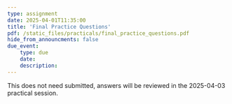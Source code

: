 ```yaml
---
type: assignment
date: 2025-04-01T11:35:00
title: 'Final Practice Questions'
pdf: /static_files/practicals/final_practice_questions.pdf
hide_from_announcments: false
due_event: 
    type: due
    date: 
    description: 
---
```


This does not need submitted, answers will be reviewed in the 2025-04-03 practical session.
